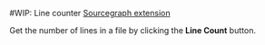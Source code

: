 #WIP: Line counter [Sourcegraph extension](https://docs.sourcegraph.com/extensions)

Get the number of lines in a file by clicking the **Line Count** button.
